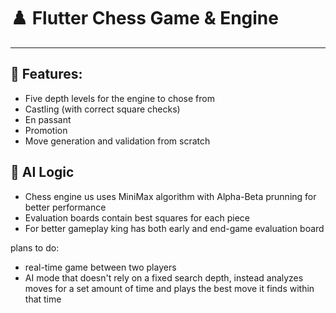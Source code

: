 # ♟️ Flutter Chess Game & Engine

<hr>

## 🔧 Features:
- Five depth levels for the engine to chose from
- Castling (with correct square checks)
- En passant
- Promotion
- Move generation and validation from scratch

## 🤖 AI Logic
- Chess engine us uses MiniMax algorithm with Alpha-Beta prunning for better performance
- Evaluation boards contain best squares for each piece
- For better gameplay king has both early and end-game evaluation board


plans to do:
- real-time game between two players
- AI mode that doesn't rely on a fixed search depth, instead analyzes moves for a set amount of time
  and plays the best move it finds within that time

